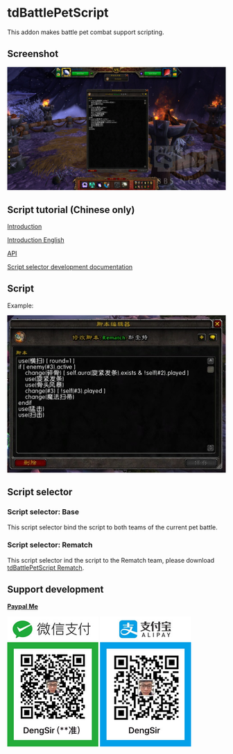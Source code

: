 # tdBattlePetScript

This addon makes battle pet combat support scripting.

## Screenshot

![Screenshot](.images/screenshot.jpg "Screenshot")

## Script tutorial (Chinese only)

[Introduction](https://github.com/DengSir/tdBattlePetScript/wiki/Write-script "Introduction")

[Introduction English](https://github.com/DengSir/tdBattlePetScript/wiki/Write-script-English "Introduction English")


[API](https://github.com/DengSir/tdBattlePetScript/wiki/API "API")

[Script selector development documentation](https://github.com/DengSir/tdBattlePetScript/wiki/Script-selector "Script selector development documentation")

## Script

Example:

![Script](.images/example.jpg "Script")

## Script selector

### Script selector: Base

This script selector bind the script to both teams of the current pet battle.

### Script selector: Rematch

This script selector ind the script to the Rematch team, please download [tdBattlePetScript Rematch](https://wow.curseforge.com/projects/tdbattlepetscript-rematch "tdBattlePetScript Rematch").


## Support development

[**Paypal Me**](https://www.paypal.me/dengsir "Paypal Me")

![Weixin](.images/weixin.jpg "Weixin")
![Zhifubao](.images/zhifubao.jpg "Zhifubao")
